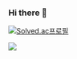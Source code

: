 ### Hi there 👋

[![Solved.ac프로필](http://mazassumnida.wtf/api/generate_badge?boj=uss425)](https://solved.ac/uss425)

<a href="https://hits.seeyoufarm.com"><img src="https://hits.seeyoufarm.com/api/count/incr/badge.svg?url=https%3A%2F%2Fgithub.com%2FOriburger&count_bg=%233DC896&title_bg=%23555555&icon=&icon_color=%23E7E7E7&title=hi&edge_flat=false"/></a>
